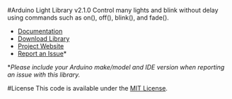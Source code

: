 #Arduino Light Library v2.1.0
Control many lights and blink without delay using commands such as on(), off(), blink(), and fade().

* [Documentation](http://robotsbigdata.com/docs-arduino-light.html)
* [Download Library](https://github.com/alextaujenis/RBD_Light/raw/master/extras/RBD_Light.zip)
* [Project Website](http://robotsbigdata.com)
* [Report an Issue](https://github.com/alextaujenis/RBD_Light/issues/new)*

\**Please include your Arduino make/model and IDE version when reporting an issue with this library.*

#License
This code is available under the [MIT License](http://opensource.org/licenses/mit-license.php).